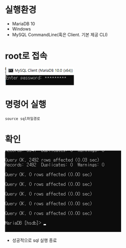 # 실행환경

- MariaDB 10
- Windows
- MySQL CommandLine(혹은 Client. 기본 제공 CLI)

# root로 접속

![img.png](img.png)

# 명령어 실행

```mysql
source sql파일경로
```

# 확인

![img_1.png](img_1.png)

- 성공적으로 sql 실행 종료